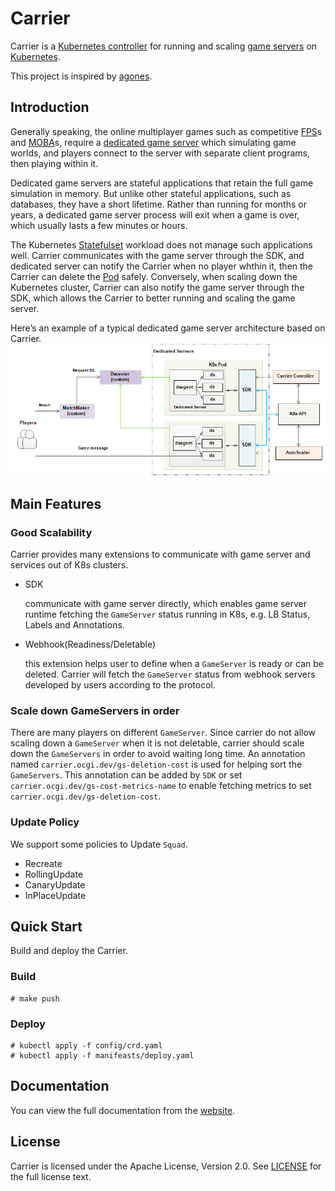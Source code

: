 # Carrier

Carrier is a [Kubernetes controller](https://kubernetes.io/docs/concepts/architecture/controller/) for running and scaling [game servers](https://en.wikipedia.org/wiki/Game_server) on [Kubernetes](https://kubernetes.io/).

This project is inspired by [agones](https://github.com/googleforgames/agones).

## Introduction

Generally speaking, the online multiplayer games such as competitive [FPS](https://en.wikipedia.org/wiki/First-person_shooter)s and [MOBA](https://en.wikipedia.org/wiki/Multiplayer_online_battle_arena)s, require a [dedicated game server](https://en.wikipedia.org/wiki/Game_server#Dedicated_server) which simulating game worlds, and players connect to the server with separate client programs, then playing within it. 

Dedicated game servers are stateful applications that retain the full game simulation in memory. But unlike other stateful applications, such as databases, they have a short lifetime. Rather than running for months or years, a dedicated game server process will exit when a game is over, which usually lasts a few minutes or hours.

The Kubernetes [Statefulset](https://kubernetes.io/docs/concepts/workloads/controllers/statefulset/) workload does not manage such applications well. Carrier communicates with the game server through the SDK, and dedicated server can notify the Carrier when no player whthin it, then the Carrier can delete the [Pod](https://kubernetes.io/docs/concepts/workloads/pods/) safely. Conversely, when scaling down the Kubernetes cluster, Carrier can also notify the game server through the SDK, which allows the Carrier to better running and scaling the game server.

Here’s an example of a typical dedicated game server architecture based on Carrier.
![The overall game server architecture](./docs/img/application_architecture.png)


## Main Features

### Good Scalability

Carrier provides many extensions to communicate with game server and services out of K8s clusters.

- SDK

  communicate with game server directly, which enables game server runtime fetching the `GameServer` status running in K8s, e.g. LB Status, Labels and 
  Annotations.
  
- Webhook(Readiness/Deletable)

  this extension helps user to define when a `GameServer` is ready or can be deleted. Carrier will fetch the `GameServer` status from webhook servers developed 
  by users according to the protocol.

### Scale down GameServers in order

There are many players on different `GameServer`. Since carrier do not allow scaling down a `GameServer` when it is not deletable, carrier should scale down 
the `GameServers` in order to avoid waiting long time. An annotation named `carrier.ocgi.dev/gs-deletion-cost` is used for helping sort the `GameServers`. 
This annotation can be added by `SDK` or set `carrier.ocgi.dev/gs-cost-metrics-name` to enable fetching metrics to set `carrier.ocgi.dev/gs-deletion-cost`. 

### Update Policy

We support some policies to Update `Squad`.

- Recreate
- RollingUpdate
- CanaryUpdate
- InPlaceUpdate

## Quick Start

Build and deploy the Carrier.

### Build

```shell script
# make push
```

### Deploy

```shell script
# kubectl apply -f config/crd.yaml
# kubectl apply -f manifeasts/deploy.yaml
```

## Documentation

You can view the full documentation from the [website](https://ocgi.github.io).

## License

Carrier is licensed under the Apache License, Version 2.0. See [LICENSE](./LICENSE.md) for the full license text.